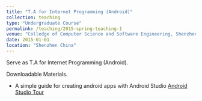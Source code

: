 ```yaml
---
title: "T.A for Internet Programming (Android)"
collection: teaching
type: "Undergraduate Course"
permalink: /teaching/2015-spring-teaching-1
venue: "Colledge of Computer Science and Software Engineering, Shenzhen University"
date: 2015-01-01
location: "Shenzhen China"
---
```


Serve as T.A for Internet Programming (Android). 

Downloadable Materials.

* A simple guide for creating android apps with Android Studio [Android Studio Tour]()